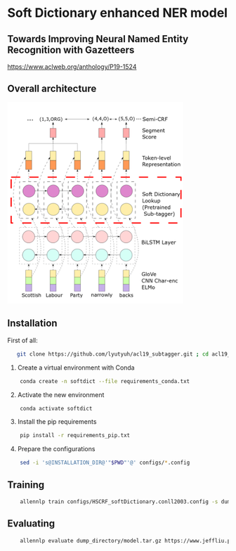 # Soft Dictionary enhanced NER model
## Towards Improving Neural Named Entity Recognition with Gazetteers
https://www.aclweb.org/anthology/P19-1524

## Overall architecture
<img src="fig/architecture.png" width="400">

## Installation

First of all:
```bash
   git clone https://github.com/lyutyuh/acl19_subtagger.git ; cd acl19_subtagger
```

1. Create a virtual environment with Conda

```bash
    conda create -n softdict --file requirements_conda.txt
```

2. Activate the new environment

```bash
    conda activate softdict
```

3. Install the pip requirements

```bash
    pip install -r requirements_pip.txt
```

4. Prepare the configurations

```bash
    sed -i 's@INSTALLATION_DIR@'"$PWD"'@' configs/*.config
```

## Training

```bash
    allennlp train configs/HSCRF_softDictionary.conll2003.config -s dump_directory/ --include-package models    
```

## Evaluating

```bash
    allennlp evaluate dump_directory/model.tar.gz https://www.jeffliu.page/files/DATA/conll2003/test.txt --include-package models    
```